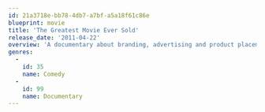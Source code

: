 ```yaml
---
id: 21a3718e-bb78-4db7-a7bf-a5a18f61c86e
blueprint: movie
title: 'The Greatest Movie Ever Sold'
release_date: '2011-04-22'
overview: 'A documentary about branding, advertising and product placement that is financed and made possible by brands, advertising and product placement.'
genres:
  -
    id: 35
    name: Comedy
  -
    id: 99
    name: Documentary
---
```

